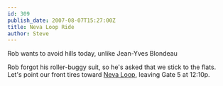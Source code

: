 ```yaml
---
id: 309
publish_date: 2007-08-07T15:27:00Z
title: Neva Loop Ride
author: Steve
---
```

  
Rob wants to avoid hills today, unlike Jean-Yves Blondeau

Rob forgot his roller-buggy suit, so he's asked that we stick to the flats. Let's point our front tires toward [Neva Loop](http://www.flagstafffrenzy.org/routes#neva), leaving Gate 5 at 12:10p.